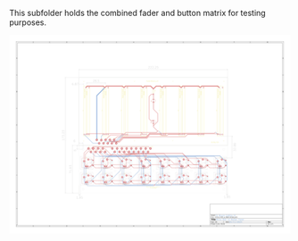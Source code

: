 This subfolder holds the combined fader and button matrix for testing purposes.

![board](micro_midi_w_fader-brd.svg)
